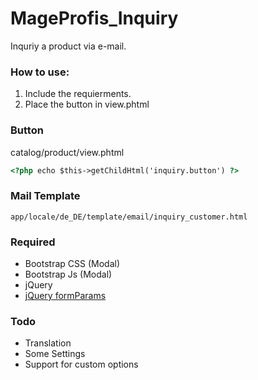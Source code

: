 # MageProfis_Inquiry
Inquriy a product via e-mail.

### How to use:
1. Include the requierments.
2. Place the button in view.phtml

### Button
catalog/product/view.phtml
```html
<?php echo $this->getChildHtml('inquiry.button') ?>
```

### Mail Template
```app/locale/de_DE/template/email/inquiry_customer.html```

### Required
* Bootstrap CSS (Modal)
* Bootstrap Js (Modal)
* jQuery
* [jQuery formParams](https://github.com/tborychowski/formparams)


### Todo
* Translation
* Some Settings
* Support for custom options